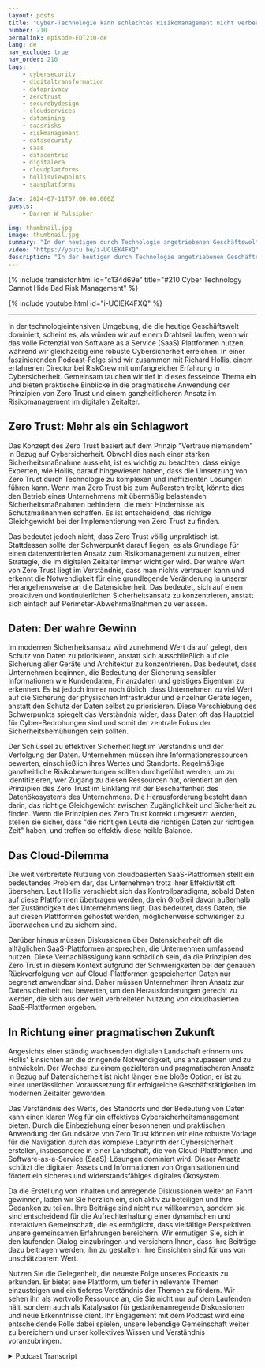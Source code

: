 ```yaml
---
layout: posts
title: "Cyber-Technologie kann schlechtes Risikomanagement nicht verbergen."
number: 210
permalink: episode-EDT210-de
lang: de
nav_exclude: true
nav_order: 210
tags:
    - cybersecurity
    - digitaltransformation
    - dataprivacy
    - zerotrust
    - securebydesign
    - cloudservices
    - datamining
    - saasrisks
    - riskmanagement
    - datasecurity
    - saas
    - datacentric
    - digitalera
    - cloudplatforms
    - hollisviewpoints
    - saasplatforms

date: 2024-07-11T07:00:00.000Z
guests:
    - Darren W Pulsipher

img: thumbnail.jpg
image: thumbnail.jpg
summary: "In der heutigen durch Technologie angetriebenen Geschäftswelt ist die Balance zwischen der Nutzung von SaaS-Plattformen und der Aufrechterhaltung einer robusten Cybersicherheit wie ein Seiltanz. In dieser Podcast-Episode sprechen wir mit Richard Hollis, Direktor bei RiskCrew, über die praktische Anwendung von Zero Trust-Prinzipien und einen ganzheitlichen Ansatz für das Risikomanagement im digitalen Zeitalter. Wir beleuchten die Bedeutung von datenzentrierter Sicherheit, die Herausforderungen, die durch cloud-basierte SaaS-Plattformen gestellt werden, und die Notwendigkeit, unsere Cybersicherheitsstrategien weiterzuentwickeln."
video: "https://youtu.be/i-UClEK4FXQ"
description: "In der heutigen durch Technologie angetriebenen Geschäftswelt ist die Balance zwischen der Nutzung von SaaS-Plattformen und der Aufrechterhaltung einer robusten Cybersicherheit wie ein Seiltanz. In dieser Podcast-Episode sprechen wir mit Richard Hollis, Direktor bei RiskCrew, über die praktische Anwendung von Zero Trust-Prinzipien und einen ganzheitlichen Ansatz für das Risikomanagement im digitalen Zeitalter. Wir beleuchten die Bedeutung von datenzentrierter Sicherheit, die Herausforderungen, die durch cloud-basierte SaaS-Plattformen gestellt werden, und die Notwendigkeit, unsere Cybersicherheitsstrategien weiterzuentwickeln."
---
```


<div>
{% include transistor.html id="c134d69e" title="#210 Cyber Technology Cannot Hide Bad Risk Management" %}

{% include youtube.html id="i-UClEK4FXQ" %}
</div>

---

In der technologieintensiven Umgebung, die die heutige Geschäftswelt dominiert, scheint es, als würden wir auf einem Drahtseil laufen, wenn wir das volle Potenzial von Software as a Service (SaaS) Plattformen nutzen, während wir gleichzeitig eine robuste Cybersicherheit erreichen. In einer faszinierenden Podcast-Folge sind wir zusammen mit Richard Hollis, einem erfahrenen Director bei RiskCrew mit umfangreicher Erfahrung in Cybersicherheit. Gemeinsam tauchen wir tief in dieses fesselnde Thema ein und bieten praktische Einblicke in die pragmatische Anwendung der Prinzipien von Zero Trust und einem ganzheitlicheren Ansatz im Risikomanagement im digitalen Zeitalter.

## Zero Trust: Mehr als ein Schlagwort

Das Konzept des Zero Trust basiert auf dem Prinzip "Vertraue niemandem" in Bezug auf Cybersicherheit. Obwohl dies nach einer starken Sicherheitsmaßnahme aussieht, ist es wichtig zu beachten, dass einige Experten, wie Hollis, darauf hingewiesen haben, dass die Umsetzung von Zero Trust durch Technologie zu komplexen und ineffizienten Lösungen führen kann. Wenn man Zero Trust bis zum Äußersten treibt, könnte dies den Betrieb eines Unternehmens mit übermäßig belastenden Sicherheitsmaßnahmen behindern, die mehr Hindernisse als Schutzmaßnahmen schaffen. Es ist entscheidend, das richtige Gleichgewicht bei der Implementierung von Zero Trust zu finden.

Das bedeutet jedoch nicht, dass Zero Trust völlig unpraktisch ist. Stattdessen sollte der Schwerpunkt darauf liegen, es als Grundlage für einen datenzentrierten Ansatz zum Risikomanagement zu nutzen, einer Strategie, die im digitalen Zeitalter immer wichtiger wird. Der wahre Wert von Zero Trust liegt im Verständnis, dass man nichts vertrauen kann und erkennt die Notwendigkeit für eine grundlegende Veränderung in unserer Herangehensweise an die Datensicherheit. Das bedeutet, sich auf einen proaktiven und kontinuierlichen Sicherheitsansatz zu konzentrieren, anstatt sich einfach auf Perimeter-Abwehrmaßnahmen zu verlassen.

## Daten: Der wahre Gewinn

Im modernen Sicherheitsansatz wird zunehmend Wert darauf gelegt, den Schutz von Daten zu priorisieren, anstatt sich ausschließlich auf die Sicherung aller Geräte und Architektur zu konzentrieren. Das bedeutet, dass Unternehmen beginnen, die Bedeutung der Sicherung sensibler Informationen wie Kundendaten, Finanzdaten und geistiges Eigentum zu erkennen. Es ist jedoch immer noch üblich, dass Unternehmen zu viel Wert auf die Sicherung der physischen Infrastruktur und einzelner Geräte legen, anstatt den Schutz der Daten selbst zu priorisieren. Diese Verschiebung des Schwerpunkts spiegelt das Verständnis wider, dass Daten oft das Hauptziel für Cyber-Bedrohungen sind und somit der zentrale Fokus der Sicherheitsbemühungen sein sollten.

Der Schlüssel zu effektiver Sicherheit liegt im Verständnis und der Verfolgung der Daten. Unternehmen müssen ihre Informationsressourcen bewerten, einschließlich ihres Wertes und Standorts. Regelmäßige ganzheitliche Risikobewertungen sollten durchgeführt werden, um zu identifizieren, wer Zugang zu diesen Ressourcen hat, orientiert an den Prinzipien des Zero Trust im Einklang mit der Beschaffenheit des Datenökosystems des Unternehmens. Die Herausforderung besteht dann darin, das richtige Gleichgewicht zwischen Zugänglichkeit und Sicherheit zu finden. Wenn die Prinzipien des Zero Trust korrekt umgesetzt werden, stellen sie sicher, dass "die richtigen Leute die richtigen Daten zur richtigen Zeit" haben, und treffen so effektiv diese heikle Balance.

## Das Cloud-Dilemma

Die weit verbreitete Nutzung von cloudbasierten SaaS-Plattformen stellt ein bedeutendes Problem dar, das Unternehmen trotz ihrer Effektivität oft übersehen. Laut Hollis verschiebt sich das Kontrollparadigma, sobald Daten auf diese Plattformen übertragen werden, da ein Großteil davon außerhalb der Zuständigkeit des Unternehmens liegt. Das bedeutet, dass Daten, die auf diesen Plattformen gehostet werden, möglicherweise schwieriger zu überwachen und zu sichern sind.

Darüber hinaus müssen Diskussionen über Datensicherheit oft die alltäglichen SaaS-Plattformen ansprechen, die Unternehmen umfassend nutzen. Diese Vernachlässigung kann schädlich sein, da die Prinzipien des Zero Trust in diesem Kontext aufgrund der Schwierigkeiten bei der genauen Rückverfolgung von auf Cloud-Plattformen gespeicherten Daten nur begrenzt anwendbar sind. Daher müssen Unternehmen ihren Ansatz zur Datensicherheit neu bewerten, um den Herausforderungen gerecht zu werden, die sich aus der weit verbreiteten Nutzung von cloudbasierten SaaS-Plattformen ergeben.

## In Richtung einer pragmatischen Zukunft

Angesichts einer ständig wachsenden digitalen Landschaft erinnern uns Hollis' Einsichten an die dringende Notwendigkeit, uns anzupassen und zu entwickeln. Der Wechsel zu einem gezielteren und pragmatischeren Ansatz in Bezug auf Datensicherheit ist nicht länger eine bloße Option; er ist zu einer unerlässlichen Voraussetzung für erfolgreiche Geschäftstätigkeiten im modernen Zeitalter geworden.

Das Verständnis des Werts, des Standorts und der Bedeutung von Daten kann einen klaren Weg für ein effektives Cybersicherheitsmanagement bieten. Durch die Einbeziehung einer besonnenen und praktischen Anwendung der Grundsätze von Zero Trust können wir eine robuste Vorlage für die Navigation durch das komplexe Labyrinth der Cybersicherheit erstellen, insbesondere in einer Landschaft, die von Cloud-Plattformen und Software-as-a-Service (SaaS)-Lösungen dominiert wird. Dieser Ansatz schützt die digitalen Assets und Informationen von Organisationen und fördert ein sicheres und widerstandsfähiges digitales Ökosystem.

Da die Erstellung von Inhalten und anregende Diskussionen weiter an Fahrt gewinnen, laden wir Sie herzlich ein, sich aktiv zu beteiligen und Ihre Gedanken zu teilen. Ihre Beiträge sind nicht nur willkommen, sondern sie sind entscheidend für die Aufrechterhaltung einer dynamischen und interaktiven Gemeinschaft, die es ermöglicht, dass vielfältige Perspektiven unsere gemeinsamen Erfahrungen bereichern. Wir ermutigen Sie, sich in den laufenden Dialog einzubringen und versichern Ihnen, dass Ihre Beiträge dazu beitragen werden, ihn zu gestalten. Ihre Einsichten sind für uns von unschätzbarem Wert.

Nutzen Sie die Gelegenheit, die neueste Folge unseres Podcasts zu erkunden. Er bietet eine Plattform, um tiefer in relevante Themen einzusteigen und ein tieferes Verständnis der Themen zu fördern. Wir sehen ihn als wertvolle Ressource an, die Sie nicht nur auf dem Laufenden hält, sondern auch als Katalysator für gedankenanregende Diskussionen und neue Erkenntnisse dient. Ihr Engagement mit dem Podcast wird eine entscheidende Rolle dabei spielen, unsere lebendige Gemeinschaft weiter zu bereichern und unser kollektives Wissen und Verständnis voranzubringen.



<details>
<summary> Podcast Transcript </summary>

<p></p>

</details>

